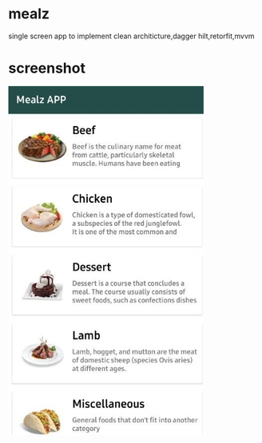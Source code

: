 # mealz
single screen app to implement clean architicture,dagger hilt,retorfit,mvvm

# screenshot
![](screenshot/dd.jpg)
